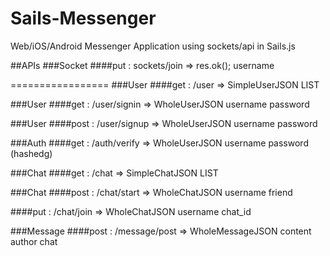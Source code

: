 Sails-Messenger
===============

Web/iOS/Android Messenger Application using sockets/api in Sails.js


##APIs
###Socket
####put : sockets/join => res.ok();
    username

=================
###User
####get : /user => SimpleUserJSON LIST

###User
####get : /user/signin => WholeUserJSON
    username
    password

###User
####post : /user/signup => WholeUserJSON
    username
    password

###Auth
####get : /auth/verify => WholeUserJSON 
    username
    password (hashedg)

###Chat
####get : /chat => SimpleChatJSON LIST

###Chat
####post : /chat/start => WholeChatJSON
	username
	friend

####put : /chat/join => WholeChatJSON
	username
	chat_id

###Message
####post : /message/post => WholeMessageJSON
	content
	author
	chat
